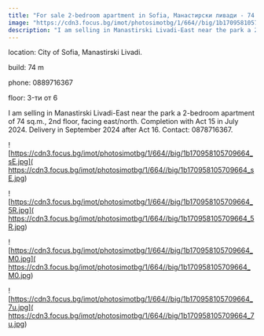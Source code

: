 ```yaml
---
title: "For sale 2-bedroom apartment in Sofia, Mанастирски ливади - 74 sq.m / 2300 EUR per sq.m :: imot.bg Ad"
image: "https://cdn3.focus.bg/imot/photosimotbg/1/664//big/1b170958105709664_n1.jpg"
description: "I am selling in Manastirski Livadi-East near the park a 2-bedroom apartment of 74 sq.m., 2nd floor, facing east/north. Completion with Act 15 in July 2024. Delivery in September 2024 after Act 16. Contact: 0878716367."
---
```


location: City of Sofia, Manastirski Livadi.

build: 74 m

phone: 0889716367

floor: 3-ти от 6

I am selling in Manastirski Livadi-East near the park a 2-bedroom apartment of 74 sq.m., 2nd floor, facing east/north. Completion with Act 15 in July 2024. Delivery in September 2024 after Act 16. Contact: 0878716367.


![https://cdn3.focus.bg/imot/photosimotbg/1/664//big/1b170958105709664_sE.jpg]( https://cdn3.focus.bg/imot/photosimotbg/1/664//big/1b170958105709664_sE.jpg)


![https://cdn3.focus.bg/imot/photosimotbg/1/664//big/1b170958105709664_5R.jpg]( https://cdn3.focus.bg/imot/photosimotbg/1/664//big/1b170958105709664_5R.jpg)


![https://cdn3.focus.bg/imot/photosimotbg/1/664//big/1b170958105709664_M0.jpg]( https://cdn3.focus.bg/imot/photosimotbg/1/664//big/1b170958105709664_M0.jpg)


![https://cdn3.focus.bg/imot/photosimotbg/1/664//big/1b170958105709664_7u.jpg]( https://cdn3.focus.bg/imot/photosimotbg/1/664//big/1b170958105709664_7u.jpg)


